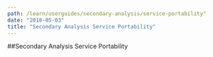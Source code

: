 ```yaml
---
path: /learn/userguides/secondary-analysis/service-portability"
date: "2018-05-03"
title: "Secondary Analysis Service Portability"
---
```


##Secondary Analysis Service Portability